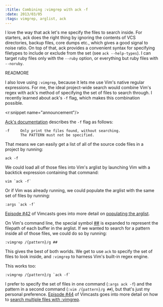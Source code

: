 ```yaml
--- 
:title: Combining :vimgrep with ack -f
:date: 2013/03/05
:tags: vimgrep, arglist, ack
---
```


I love the way that ack let's me specify the files to search inside. For starters, ack does the right thing by ignoring the contents of VCS directories, backup files, core dumps etc., which gives a good signal to noise ratio. On top of that, ack provides a convenient syntax for specifying filetypes to include or exclude from the set (see `ack --help-types`). I can target ruby files only with the `--ruby` option, or everything but ruby files with `--noruby`.

READMORE

I also love using `:vimgrep`, because it lets me use Vim's native regular expressions. For me, the ideal project-wide search would combine Vim's regex with ack's method of specifying the set of files to search through. I recently learned about ack's `-f` flag, which makes this combination possible.


<r:snippet name="announcement"/>

[Ack's documentation][doc] describes the `-f` flag as follows:

    -f     Only print the files found, without searching.
           The PATTERN must not be specified.

That means we can easily get a list of all of the source code files in a project by running:

    ack -f

We could load all of those files into Vim's arglist by launching Vim with a backtick expression containing that command:

    vim `ack -f`

Or if Vim was already running, we could populate the arglist with the same set of files by running:

    :args `ack -f`

[Episode #42][42] of Vimcasts goes into more detail on [populating the arglist][42].

On Vim's command line, the special symbol [##][] is expanded to represent the filepath of each buffer in the arglist. If we wanted to search for a pattern inside all of those files, we could do so by running:

    :vimgrep /{pattern}/g ##

This gives the best of both worlds. We get to use `ack` to specify the set of files to look inside, and `:vimgrep` to harness Vim's built-in regex engine. 

This works too:

    :vimgrep /{pattern}/g `ack -f`

I prefer to specify the set of files in one command (`:args ack -f`) and the pattern in a second command (`:vim /{pattern}/g ##`), but that's just my personal preference. [Episode #44][44] of Vimcasts goes into more detail on how to [search multiple files with :vimgrep][44].

[doc]: http://betterthangrep.com/documentation/
[##]: http://vimdoc.sourceforge.net/htmldoc/cmdline.html#:_##
[42]: /e/42
[44]: /e/44

